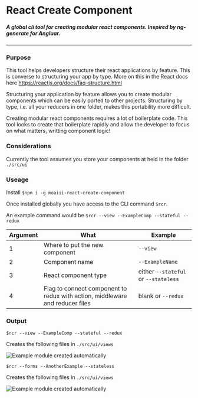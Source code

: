 # React Create Component

##### A global cli tool for creating modular react components. Inspired by ng-generate for Angluar. 
___
### Purpose
This tool helps developers structure their react applications by feature. This is converse to structuring your app by type. 
More on this in the React docs here https://reactjs.org/docs/faq-structure.html

Structuring your application by feature allows you to create modular components which can be easily ported to other projects. Structuring by type, i.e. all your reducers in one folder, makes this portability more difficult. 

Creating modular react components requires a lot of boilerplate code. This tool looks to create that boilerplate rapidly and allow the developer to focus on what matters, writting component logic!

### Considerations
Currently the tool assumes you store your components at held in the folder `./src/ui`

### Useage
Install 
```$npm i -g moaiii-react-create-component```

Once installed globally you have access to the CLI command `$rcr`. 

An example command would be
```$rcr --view --ExampleComp --stateful --redux```


Argument | What | Example
------------ | ------------- | -------------
1 | Where to put the new component | `--view`
2 | Component name | `--ExampleName`
3 | React component type | either `--stateful` or `--stateless`
4 | Flag to connect component to redux with action, middleware and reducer files | blank or `--redux`

### Output
```$rcr --view --ExampleComp --stateful --redux```

Creates the following files in `./src/ui/views`

![Example module created automatically](https://s3-eu-west-1.amazonaws.com/moaiii-cv/Screenshot+2018-11-02+at+12.53.05.png)

```$rcr --forms --AnotherExample --stateless```

Creates the following files in `./src/ui/views`

![Example module created automatically](https://s3-eu-west-1.amazonaws.com/moaiii-cv/Screenshot+2018-11-02+at+12.57.34.png)